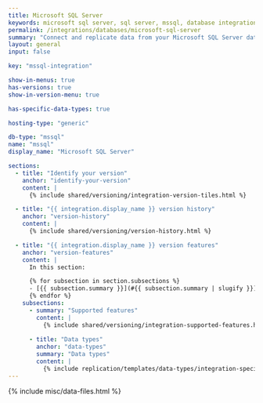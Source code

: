 ```yaml
---
title: Microsoft SQL Server
keywords: microsoft sql server, sql server, mssql, database integration, etl mssql, mssql etl, sql server etl
permalink: /integrations/databases/microsoft-sql-server
summary: "Connect and replicate data from your Microsoft SQL Server database using Stitch's Microsoft SQL Server integration."
layout: general
input: false

key: "mssql-integration"

show-in-menus: true
has-versions: true
show-in-version-menu: true

has-specific-data-types: true

hosting-type: "generic"

db-type: "mssql"
name: "mssql"
display_name: "Microsoft SQL Server"

sections:
  - title: "Identify your version"
    anchor: "identify-your-version"
    content: |
      {% include shared/versioning/integration-version-tiles.html %}

  - title: "{{ integration.display_name }} version history"
    anchor: "version-history"
    content: |
      {% include shared/versioning/version-history.html %}

  - title: "{{ integration.display_name }} version features"
    anchor: "version-features"
    content: |
      In this section:

      {% for subsection in section.subsections %}
      - [{{ subsection.summary }}](#{{ subsection.summary | slugify }})
      {% endfor %}
    subsections:
      - summary: "Supported features"
        content: |
          {% include shared/versioning/integration-supported-features.html type="version-comparison" feature-type="databases" %}
      
      - title: "Data types"
        anchor: "data-types"
        summary: "Data types"
        content: |
          {% include replication/templates/data-types/integration-specific-data-types.html version="1" specific-types=true display-intro=true %}
---
```

{% include misc/data-files.html %}